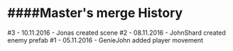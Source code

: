 

####Master's merge History
============================

\#3 - 10.11.2016 - Jonas created scene
\#2 - 08.11.2016 - JohnShard created enemy prefab
\#1 - 05.11.2016 - GenieJohn added player movement